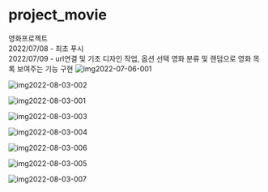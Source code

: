 # project_movie
영화프로젝트  
2022/07/08 - 최초 푸시  
2022/07/09 - url연결 및 기초 디자인 작업, 옵션 선택 영화 분류 및 랜덤으로 영화 목록 보여주는 기능 구현
![img2022-07-06-001](https://user-images.githubusercontent.com/103987333/182579364-7bc7a807-b1b0-4875-b0e5-dedd9a24e118.png)

![img2022-08-03-002](https://user-images.githubusercontent.com/103987333/182579424-7ed9e0d1-389f-4c85-9bb2-fcd2fdf941ed.png)

![img2022-08-03-001](https://user-images.githubusercontent.com/103987333/182579439-aebe3637-8ee3-4d20-a41b-a72fac0bd646.png)

![img2022-08-03-003](https://user-images.githubusercontent.com/103987333/182579451-f5d68d03-5cca-4378-9428-8224c10582df.png)

![img2022-08-03-004](https://user-images.githubusercontent.com/103987333/182579468-24983ed1-d45b-4ab1-b8f0-594b0d7967b7.png)

![img2022-08-03-006](https://user-images.githubusercontent.com/103987333/182579477-7fa9a64b-e2a1-4a04-ae15-4b98d8045f74.png)

![img2022-08-03-005](https://user-images.githubusercontent.com/103987333/182579492-f1181df5-bfbe-4d19-af57-46cb893c6e9e.png)

![img2022-08-03-007](https://user-images.githubusercontent.com/103987333/182579503-deff00fb-deca-4111-a5e1-b3f5866719f7.png)

